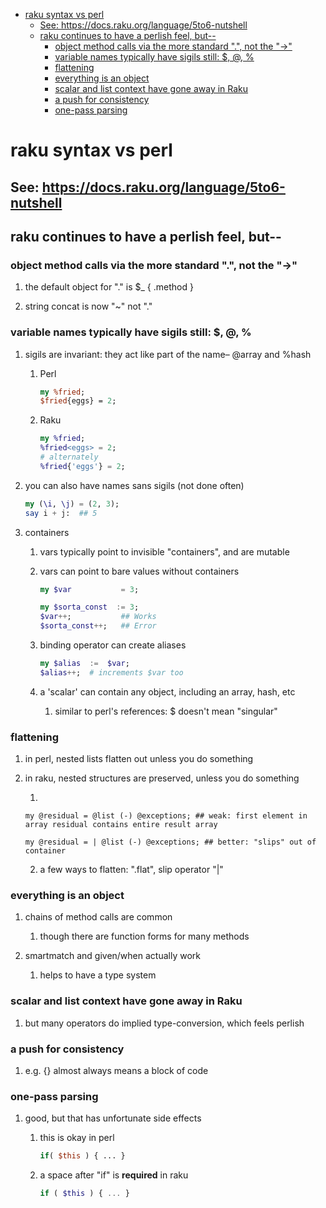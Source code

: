 - [raku syntax vs perl](#org9be5a7d)
  - [See: <https://docs.raku.org/language/5to6-nutshell>](#org89cd6d6)
  - [raku continues to have a perlish feel, but--](#org90f1dbb)
    - [object method calls via the more standard ".", not the "->"](#org3b37a87)
    - [variable names typically have sigils still: $, @, %](#org778edb8)
    - [flattening](#orga662a5f)
    - [everything is an object](#org5887aaa)
    - [scalar and list context have gone away in Raku](#org28a0187)
    - [a push for consistency](#orgc3b8116)
    - [one-pass parsing](#orga7f9f71)


<a id="org9be5a7d"></a>

# raku syntax vs perl


<a id="org89cd6d6"></a>

## See: <https://docs.raku.org/language/5to6-nutshell>


<a id="org90f1dbb"></a>

## raku continues to have a perlish feel, but--


<a id="org3b37a87"></a>

### object method calls via the more standard ".", not the "->"

1.  the default object for "." is $\_    {  .method  }

2.  string concat is now "~" not "."


<a id="org778edb8"></a>

### variable names typically have sigils still: $, @, %

1.  sigils are invariant:  they act like part of the name&#x2013; @array and %hash

    1.  Perl
    
        ```perl
        my %fried;
        $fried{eggs} = 2;
        ```
    
    2.  Raku
    
        ```raku
        my %fried;
        %fried<eggs> = 2;
        # alternately
        %fried{'eggs'} = 2;
        ```

2.  you can also have names sans sigils (not done often)

    ```raku
    my (\i, \j) = (2, 3);
    say i + j:  ## 5
    ```

3.  containers

    1.  vars typically point to invisible "containers", and are mutable
    
    2.  vars can point to bare values without containers
    
        ```raku
        my $var           = 3;
        
        my $sorta_const  := 3;
        $var++;           ## Works
        $sorta_const++;   ## Error
        ```
    
    3.  binding operator can create aliases
    
        ```raku
        my $alias  :=  $var;  
        $alias++;  # increments $var too
        ```
    
    4.  a 'scalar' can contain any object, including an array, hash, etc
    
        1.  similar to perl's references: $ doesn't mean "singular"


<a id="orga662a5f"></a>

### flattening

1.  in perl, nested lists flatten out unless you do something

2.  in raku, nested structures are preserved, unless you do something

    1.  
    
        my @residual = @list (-) @exceptions; ## weak: first element in array residual contains entire result array
        
        my @residual = | @list (-) @exceptions; ## better: "slips" out of container
    
    2.  a few ways to flatten: ".flat", slip operator "|"


<a id="org5887aaa"></a>

### everything is an object

1.  chains of method calls are common

    1.  though there are function forms for many methods

2.  smartmatch and given/when actually work

    1.  helps to have a type system


<a id="org28a0187"></a>

### scalar and list context have gone away in Raku

1.  but many operators do implied type-conversion, which feels perlish


<a id="orgc3b8116"></a>

### a push for consistency

1.  e.g. {} almost always means a block of code


<a id="orga7f9f71"></a>

### one-pass parsing

1.  good, but that has unfortunate side effects

    1.  this is okay in perl
    
        ```perl
        if( $this ) { ... }
        ```
    
    2.  a space after "if" is **required** in raku
    
        ```raku
        if ( $this ) { ... }
        ```
